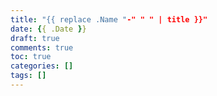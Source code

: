 ```yaml
---
title: "{{ replace .Name "-" " " | title }}"
date: {{ .Date }}
draft: true
comments: true
toc: true
categories: []
tags: []
---
```


